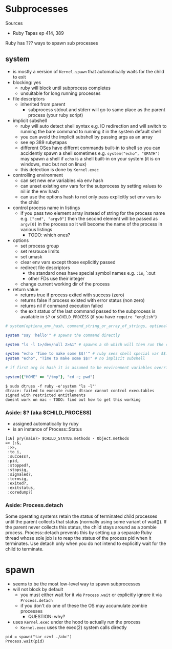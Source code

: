 # Subprocesses

Sources

* Ruby Tapas ep 414, 389

Ruby has ??? ways to spawn sub processes

## system

* is mostly a version of `Kernel.spawn` that automatically waits for the child to exit
* blocking: yes
    * ruby will block until subprocess completes
    * unsuitable for long running processes
* file descriptors
    * inherited from parent
        * subprocess stdout and stderr will go to same place as the parent
        process (your ruby script)
* implicit subshell
    * ruby will auto detect shell syntax e.g. IO redirection and will switch to running the bare command to running it in the system default shell
    * you can avoid the implicit subshell by passing args as an array
    * see ep 389 rubytapas
    * different OSes have differnt commands built-in to shell so you can accidently spawn a shell sometimes e.g. `system("echo", "$PATH")` may spawn a shell if `echo` is a shell built-in on your system (it is on windows, mac but not on linux)
    * this detection is done by `Kernel.exec`
* controlling environment
    * can set new env variables via env hash
    * can unset existing env vars for the subprocess by setting values to nil in the env hash
    * can use the options hash to not only pass explicitly set env vars to the child
* control process name in listings
    * if you pass two element array instead of string for the process name e.g. `["cmd", "argv0"]` then the second element will be passed as `argv[0]` in the process so it will become the name of the process in various listings
        * TODO: which ones?
* options
    * set process group
    * set resrouce limits
    * set umask
    * clear env vars except those explicitly passed
    * redirect file descriptors
        * the standard ones have special symbol names e.g. `:in`, `:out
        * other FDs use their integer
    * change current working dir of the process
* return value
    * returns true if process exited with success (zero)
    * returns false if process existed with error status (non zero)
    * returns nil if command execution failed
    * the exit status of the last command passed to the subprocess is available
    in `$?` or `$CHILD_PROCESS` (if you have `require "english"`)


```ruby
# system(optiona_env_hash, command_string_or_array_of_strings, optional_options_hash)

system "say 'hello'" # spawns the command directly

system "ls -l 1>/dev/null 2>&1" # spawns a sh which will then run the command

system "echo 'Time to make some $$!'" # ruby sees shell special var $$! so spawns implicit subshell
system "echo", "Time to make some $$!" # no implicit subshell

# if first arg is hash it is assumed to be environment variables override

system({"HOME" => "/tmp"}, "cd ~; pwd")
```


```
$ sudo dtruss -f ruby -e'system "ls -l"'
dtrace: failed to execute ruby: dtrace cannot control executables signed with restricted entitlements
doesnt work on mac - TODO: find out how to get this working
```

### Aside: $? (aka $CHILD_PROCESS)

* assigned automatically by ruby
* is an instance of Process::Status

```
[16] pry(main)> $CHILD_STATUS.methods - Object.methods
=> [:&,
 :>>,
 :to_i,
 :success?,
 :pid,
 :stopped?,
 :stopsig,
 :signaled?,
 :termsig,
 :exited?,
 :exitstatus,
 :coredump?]
```

### Aside: Process.detach

Some operating systems retain the status of terminated child processes until
the parent collects that status (normally using some variant of wait()). If the
parent never collects this status, the child stays around as a zombie process.
Process::detach prevents this by setting up a separate Ruby thread whose sole
job is to reap the status of the process pid when it terminates. Use detach
only when you do not intend to explicitly wait for the child to terminate.

# spawn

* seems to be the most low-level way to spawn subprocesses
* will not block by default
    * you must either wait for it via `Process.wait` or explicitly ignore it via `Process.detach`
    * if you don't do one of these the OS may accumulate zombie processes
        * QUESTION: why?
* uses `Kernel.exec` under the hood to actually run the process
    * `Kernel.exec` uses the exec(2) system calls directly

```
pid = spawn("tar czvf ./abc")
Process.wait(pid)
```

